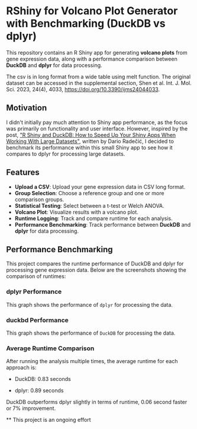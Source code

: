 # RShiny for Volcano Plot Generator with Benchmarking (DuckDB vs dplyr)

This repository contains an R Shiny app for generating **volcano plots** from gene expression data, along with a performance comparison between **DuckDB** and **dplyr** for data processing. 

The csv is in long format from a wide table using melt function. The original dataset can be accessed in the supplemental section, Shen et al. Int. J. Mol. Sci. 2023, 24(4), 4033, https://doi.org/10.3390/ijms24044033. 

## Motivation

I didn't initially pay much attention to Shiny app performance, as the focus was primarily on functionality and user interface. However, inspired by the post, ["R Shiny and DuckDB: How to Speed Up Your Shiny Apps When Working With Large Datasets"](https://www.r-bloggers.com/2024/05/r-shiny-and-duckdb-how-to-speed-up-your-shiny-apps-when-working-with-large-datasets/), written by Dario Radečić, I decided to benchmark its performance within this small Shiny app to see how it compares to dplyr for processing large datasets.

## Features

- **Upload a CSV**: Upload your gene expression data in CSV long format.
- **Group Selection**: Choose a reference group and one or more comparison groups.
- **Statistical Testing**: Select between a t-test or Welch ANOVA.
- **Volcano Plot**: Visualize results with a volcano plot.
- **Runtime Logging**: Track and compare runtime for each analysis.
- **Performance Benchmarking**: Track performance between **DuckDB** and **dplyr** for data processing.

## Performance Benchmarking
This project compares the runtime performance of DuckDB and dplyr for processing gene expression data. Below are the screenshots showing the comparison of runtimes:

### dplyr Performance
This graph shows the performance of `dplyr` for processing the data.

### duckbd Performance
This graph shows the performance of `DuckDB` for processing the data.

### Average Runtime Comparison
After running the analysis multiple times, the average runtime for each approach is:

- DuckDB: 0.83 seconds

- dplyr: 0.89 seconds

DuckDB outperforms dplyr slightly in terms of runtime, 0.06 second faster or 7% improvement. 

** This project is an ongoing effort
